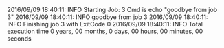 2016/09/09 18:40:11: INFO Starting Job: 3 
Cmd is echo "goodbye from job 3"
 2016/09/09 18:40:11: INFO goodbye from job 3
 2016/09/09 18:40:11: INFO Finishing job 3 with ExitCode 0
 2016/09/09 18:40:11: INFO Total execution time 0 years, 00 months, 0 days, 00 hours, 00 minutes, 00 seconds
 